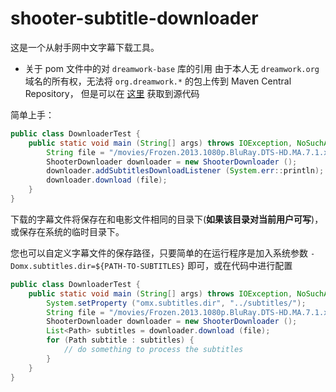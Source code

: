 # shooter-subtitle-downloader

这是一个从射手网中文字幕下载工具。

- 关于 pom 文件中的对 `dreamwork-base` 库的引用
  由于本人无 `dreamwork.org` 域名的所有权，无法将 `org.dreamwork.*` 的包上传到 Maven Central Repository，
  但是可以在 [这里](https://gitee.com/seth_yang/dreamwork-base.git) 获取到源代码

简单上手：
```java
public class DownloaderTest {
    public static void main (String[] args) throws IOException, NoSuchAlgorithmException {
        String file = "/movies/Frozen.2013.1080p.BluRay.DTS-HD.MA.7.1.x264-PublicHD.mkv";
        ShooterDownloader downloader = new ShooterDownloader ();
        downloader.addSubtitlesDownloadListener (System.err::println);
        downloader.download (file);
    }
}
```
下载的字幕文件将保存在和电影文件相同的目录下(**如果该目录对当前用户可写**)，或保存在系统的临时目录下。

您也可以自定义字幕文件的保存路径，只要简单的在运行程序是加入系统参数 `-Domx.subtitles.dir=${PATH-TO-SUBTITLES}` 即可，或在代码中进行配置

```java
public class DownloaderTest {
    public static void main (String[] args) throws IOException, NoSuchAlgorithmException {
        System.setProperty ("omx.subtitles.dir", "../subtitles/");
        String file = "/movies/Frozen.2013.1080p.BluRay.DTS-HD.MA.7.1.x264-PublicHD.mkv";
        ShooterDownloader downloader = new ShooterDownloader ();
        List<Path> subtitles = downloader.download (file);
        for (Path subtitle : subtitles) {
            // do something to process the subtitles
        }
    }
}
```